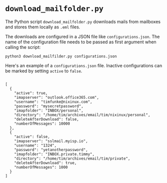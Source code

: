 # `download_mailfolder.py`

The Python script `download_mailfolder.py` downloads mails from mailboxes and stores them locally as `.eml` files.

The downloads are configured in a JSON file like `configurations.json`.
The name of the configuration file needs to be passed as first argument when calling the script:
```
python3 download_mailfilder.py configurations.json
```
Here's an example of a `configurations.json` file. Inactive configurations can be marked by setting `active` to `false`.
```

[
  {
    "active": true,
    "imapserver": "outlook.office365.com",
    "username": "timfunke@nixinux.com",
    "password": "mysecretpassword",
    "imapfolder": "INBOX/personal",
    "directory": "/home/tim/archives/email/tim/nixinux/personal",
    "deleteAfterDownload": false,
    "numberOfMessages": 10000
  },
  {
    "active": false,
    "imapserver": "sslmail.myisp.io",
    "username": "1324",
    "password": "yetanotherpassword",
    "imapfolder": "INBOX.private.timmy",
    "directory": "/home/tim/archives/email/tim/private",
    "deleteAfterDownload": true,
    "numberOfMessages": 1000
  }
]
```
